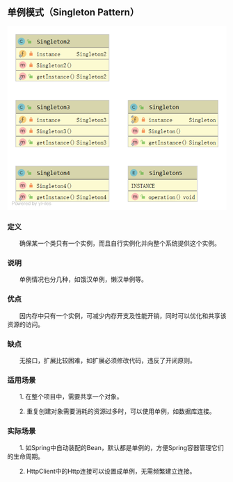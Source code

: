 ## 单例模式（Singleton Pattern）

![单例模式](https://github.com/GRain-long/ddstudy/blob/dev/ddstudy-designpattern/src/main/resources/image/singleton.png)

### 定义
&emsp;&emsp;确保某一个类只有一个实例，而且自行实例化并向整个系统提供这个实例。

### 说明
&emsp;&emsp;单例情况也分几种，如饿汉单例，懒汉单例等。

### 优点
&emsp;&emsp;因内存中只有一个实例，可减少内存开支及性能开销，同时可以优化和共享该资源的访问。

### 缺点
&emsp;&emsp;无接口，扩展比较困难，如扩展必须修改代码，违反了开闭原则。

### 适用场景
&emsp;&emsp;1. 在整个项目中，需要共享一个对象。  
  
&emsp;&emsp;2. 重复创建对象需要消耗的资源过多时，可以使用单例，如数据库连接。

### 实际场景
&emsp;&emsp;1. 如Spring中自动装配的Bean，默认都是单例的，方便Spring容器管理它们的生命周期。
  
&emsp;&emsp;2. HttpClient中的Http连接可以设置成单例，无需频繁建立连接。



